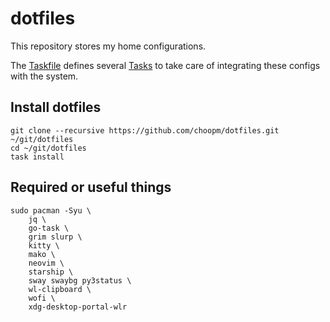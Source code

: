 # dotfiles

This repository stores my home configurations.

The [Taskfile](Taskfile.yml) defines several [Tasks](https://taskfile.dev/) to
take care of integrating these configs with the system.

## Install dotfiles

```shell
git clone --recursive https://github.com/choopm/dotfiles.git ~/git/dotfiles
cd ~/git/dotfiles
task install
```

## Required or useful things

```shell
sudo pacman -Syu \
    jq \
    go-task \
    grim slurp \
    kitty \
    mako \
    neovim \
    starship \
    sway swaybg py3status \
    wl-clipboard \
    wofi \
    xdg-desktop-portal-wlr
```
